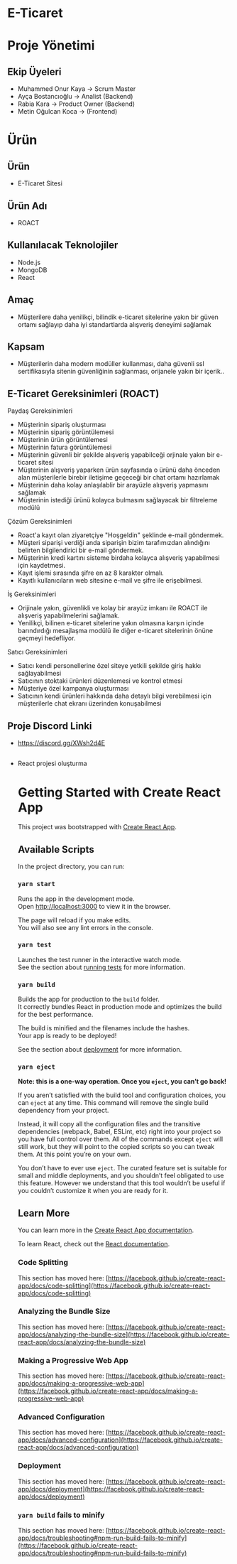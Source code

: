 
# E-Ticaret

# Proje Yönetimi

## Ekip Üyeleri

- Muhammed Onur Kaya -> Scrum Master
- Ayça Bostancıoğlu -> Analist (Backend)
- Rabia Kara -> Product Owner (Backend)
- Metin Oğulcan Koca -> (Frontend)


# Ürün
## Ürün

- E-Ticaret Sitesi

## Ürün Adı

- ROACT

## Kullanılacak Teknolojiler

- Node.js
- MongoDB
- React

## Amaç

- Müşterilere daha yenilikçi, bilindik e-ticaret sitelerine yakın bir güven ortamı sağlayıp daha iyi standartlarda alışveriş deneyimi sağlamak 

## Kapsam

- Müşterilerin daha modern modüller kullanması, daha güvenli ssl sertifikasıyla sitenin güvenliğinin sağlanması, orijanele yakın bir içerik..

## E-Ticaret Gereksinimleri (ROACT)

Paydaş Gereksinimleri
- Müşterinin sipariş oluşturması
- Müşterinin sipariş görüntülemesi
- Müşterinin ürün görüntülemesi
- Müşterinin fatura görüntülemesi
- Müşterinin güvenli bir şekilde alışveriş yapabilceği orjinale yakın bir e-ticaret sitesi 
- Müşterinin alışveriş yaparken ürün sayfasında o ürünü daha önceden alan müşterilerle birebir iletişime geçeceği bir chat ortamı hazırlamak
- Müşterinin daha kolay anlaşılablir bir arayüzle alışveriş yapmasını sağlamak
- Müşterinin istediği ürünü kolayca bulmasını sağlayacak bir filtreleme modülü

Çözüm Gereksinimleri
- Roact'a kayıt olan ziyaretçiye "Hoşgeldin" şeklinde e-mail göndermek.
- Müşteri siparişi verdiği anda siparişin bizim tarafımızdan alındığını belirten bilgilendirici bir e-mail göndermek.
- Müşterinin kredi kartını sisteme birdaha kolayca alışveriş yapabilmesi için kaydetmesi.
- Kayıt işlemi sırasında şifre en az 8 karakter olmalı.
- Kayıtlı kullanıcıların web sitesine e-mail ve şifre ile erişebilmesi.

İş Gereksinimleri
- Orijinale yakın, güvenlikli ve kolay bir arayüz imkanı ile ROACT ile alışveriş yapabilmelerini sağlamak.
- Yenilikçi, bilinen e-ticaret sitelerine yakın olmasına karşın içinde barındırdığı mesajlaşma modülü ile diğer e-ticaret sitelerinin önüne geçmeyi hedefliyor.

Satıcı Gereksinimleri
- Satıcı kendi personellerine özel siteye yetkili şekilde giriş hakkı sağlayabilmesi
- Satıcının stoktaki ürünleri düzenlemesi ve kontrol etmesi
- Müşteriye özel kampanya oluşturması
- Satıcının kendi ürünleri hakkında daha detaylı bilgi verebilmesi için müşterilerle chat ekranı üzerinden konuşabilmesi 

## Proje Discord Linki

- https://discord.gg/XWsh2d4E

## 

- React projesi oluşturma 
    # Getting Started with Create React App

    This project was bootstrapped with [Create React App](https://github.com/facebook/create-react-app).

    ## Available Scripts

    In the project directory, you can run:

    ### `yarn start`

    Runs the app in the development mode.\
    Open [http://localhost:3000](http://localhost:3000) to view it in the browser.

    The page will reload if you make edits.\
    You will also see any lint errors in the console.

    ### `yarn test`

    Launches the test runner in the interactive watch mode.\
    See the section about [running tests](https://facebook.github.io/create-react-app/docs/running-tests) for more information.

    ### `yarn build`

    Builds the app for production to the `build` folder.\
    It correctly bundles React in production mode and optimizes the build for the best performance.

    The build is minified and the filenames include the hashes.\
    Your app is ready to be deployed!

    See the section about [deployment](https://facebook.github.io/create-react-app/docs/deployment) for more information.

    ### `yarn eject`

    **Note: this is a one-way operation. Once you `eject`, you can’t go back!**

    If you aren’t satisfied with the build tool and configuration choices, you can `eject` at any time. This command will remove the single build dependency from your project.

    Instead, it will copy all the configuration files and the transitive dependencies (webpack, Babel, ESLint, etc) right into your project so you have full control over them. All of the commands except `eject` will still work, but they will point to the copied scripts so you can tweak them. At this point you’re on your own.

    You don’t have to ever use `eject`. The curated feature set is suitable for small and middle deployments, and you shouldn’t feel obligated to use this feature. However we understand that this tool wouldn’t be useful if you couldn’t customize it when you are ready for it.

    ## Learn More

    You can learn more in the [Create React App documentation](https://facebook.github.io/create-react-app/docs/getting-started).

    To learn React, check out the [React documentation](https://reactjs.org/).

    ### Code Splitting

    This section has moved here: [https://facebook.github.io/create-react-app/docs/code-splitting](https://facebook.github.io/create-react-app/docs/code-splitting)

    ### Analyzing the Bundle Size

    This section has moved here: [https://facebook.github.io/create-react-app/docs/analyzing-the-bundle-size](https://facebook.github.io/create-react-app/docs/analyzing-the-bundle-size)

    ### Making a Progressive Web App

    This section has moved here: [https://facebook.github.io/create-react-app/docs/making-a-progressive-web-app](https://facebook.github.io/create-react-app/docs/making-a-progressive-web-app)

    ### Advanced Configuration

    This section has moved here: [https://facebook.github.io/create-react-app/docs/advanced-configuration](https://facebook.github.io/create-react-app/docs/advanced-configuration)

    ### Deployment

    This section has moved here: [https://facebook.github.io/create-react-app/docs/deployment](https://facebook.github.io/create-react-app/docs/deployment)

    ### `yarn build` fails to minify

    This section has moved here: [https://facebook.github.io/create-react-app/docs/troubleshooting#npm-run-build-fails-to-minify](https://facebook.github.io/create-react-app/docs/troubleshooting#npm-run-build-fails-to-minify)
